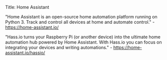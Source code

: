 Title: Home Assistant

"Home Assistant is an open-source home automation platform running on Python 3. Track and control all devices at home and automate control." - <https://home-assistant.io/>

"Hass.io turns your Raspberry Pi (or another device) into the ultimate home automation hub powered by Home Assistant. With Hass.io you can focus on integrating your devices and writing automations." - <https://home-assistant.io/hassio/>
